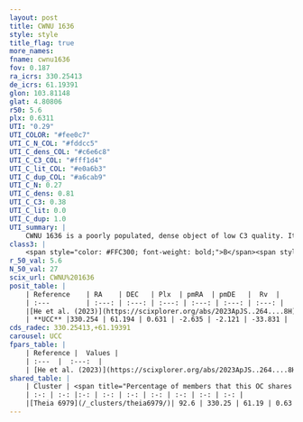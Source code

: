 ```yaml
---
layout: post
title: CWNU 1636
style: style
title_flag: true
more_names: 
fname: cwnu1636
fov: 0.187
ra_icrs: 330.25413
de_icrs: 61.19391
glon: 103.81148
glat: 4.80806
r50: 5.6
plx: 0.6311
UTI: "0.29"
UTI_COLOR: "#fee0c7"
UTI_C_N_COL: "#fddcc5"
UTI_C_dens_COL: "#c6e6c8"
UTI_C_C3_COL: "#fff1d4"
UTI_C_lit_COL: "#e0a6b3"
UTI_C_dup_COL: "#a6cab9"
UTI_C_N: 0.27
UTI_C_dens: 0.81
UTI_C_C3: 0.38
UTI_C_lit: 0.0
UTI_C_dup: 1.0
UTI_summary: |
    CWNU 1636 is a poorly populated, dense object of low C3 quality. It was recently reported in the literature. This object shares a large percentage of members with a later reported entry.
class3: |
    <span style="color: #FFC300; font-weight: bold;">B</span><span style="color: red; font-weight: bold;">C</span>
r_50_val: 5.6
N_50_val: 27
scix_url: CWNU%201636
posit_table: |
    | Reference    | RA    | DEC   | Plx  | pmRA  | pmDE   |  Rv  |
    | :---         | :---: | :---: | :---: | :---: | :---: | :---: |
    |[He et al. (2023)](https://scixplorer.org/abs/2023ApJS..264....8H) | 330.238 | 61.182 | 0.627 | -2.627 | -2.118 | -31.73 |
    | **UCC** |330.254 | 61.194 | 0.631 | -2.635 | -2.121 | -33.831 | 
cds_radec: 330.25413,+61.19391
carousel: UCC
fpars_table: |
    | Reference |  Values |
    | :---  |  :---:  |
    | [He et al. (2023)](https://scixplorer.org/abs/2023ApJS..264....8H) | `A0=2.05, m-M=10.9, logAge=7.7` |
shared_table: |
    | Cluster | <span title="Percentage of members that this OC shares with the ones listed">%</span>   | RA   | DEC   | Plx   | pmRA  | pmDE  | Rv | UTI |
    | :-: | :-: |:-: | :-: | :-: | :-: | :-: | :-: | :-: |
    |[Theia 6979](/_clusters/theia6979/)| 92.6 | 330.25 | 61.19 | 0.63 | -2.64 | -2.13 | -33.83 |0.0 |
---
```

